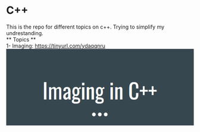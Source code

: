 # C++
This is the repo for different topics on c++. Trying to simplify my undrestanding.<br/>
** Topics **  
1- Imaging:  https://tinyurl.com/ydaqqnru  <br/>
![imaging c++](imaging-c++.png)

